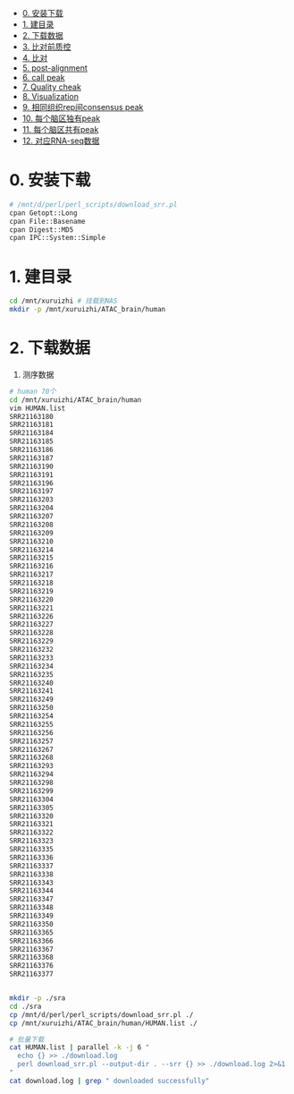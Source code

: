 - [0. 安装下载](#0-安装下载)
- [1. 建目录](#1-建目录)
- [2. 下载数据](#2-下载数据)
- [3. 比对前质控](#3-比对前质控)
- [4. 比对](#4-比对)
- [5. post-alignment](#5-post-alignment)
- [6. call peak](#6-call-peaks)
- [7. Quality cheak](#7-quality-check)
- [8. Visualization](#8-visualization)
- [9. 相同组织rep间consensus peak](#9-寻找rep间consensus-peak) 
- [10. 每个脑区独有peak](#10-每个脑区独有peak)
- [11. 每个脑区共有peak](#11-每个脑区共有peak)  
- [12. 对应RNA-seq数据](#12-对应rna-seq数据)


# 0. 安装下载
```bash
# /mnt/d/perl/perl_scripts/download_srr.pl
cpan Getopt::Long 
cpan File::Basename
cpan Digest::MD5
cpan IPC::System::Simple
```
# 1. 建目录
```bash
cd /mnt/xuruizhi # 挂载到NAS
mkdir -p /mnt/xuruizhi/ATAC_brain/human
```

# 2. 下载数据
1. 测序数据
```bash
# human 70个
cd /mnt/xuruizhi/ATAC_brain/human
vim HUMAN.list 
SRR21163180
SRR21163181
SRR21163184
SRR21163185
SRR21163186
SRR21163187
SRR21163190
SRR21163191
SRR21163196
SRR21163197
SRR21163203
SRR21163204
SRR21163207
SRR21163208
SRR21163209
SRR21163210
SRR21163214
SRR21163215
SRR21163216
SRR21163217
SRR21163218
SRR21163219
SRR21163220
SRR21163221
SRR21163226
SRR21163227
SRR21163228
SRR21163229
SRR21163232
SRR21163233
SRR21163234
SRR21163235
SRR21163240
SRR21163241
SRR21163249
SRR21163250
SRR21163254
SRR21163255
SRR21163256
SRR21163257
SRR21163267
SRR21163268
SRR21163293
SRR21163294
SRR21163298
SRR21163299
SRR21163304
SRR21163305
SRR21163320
SRR21163321
SRR21163322
SRR21163323
SRR21163335
SRR21163336
SRR21163337
SRR21163338
SRR21163343
SRR21163344
SRR21163347
SRR21163348
SRR21163349
SRR21163350
SRR21163365
SRR21163366
SRR21163367
SRR21163368
SRR21163376
SRR21163377


mkdir -p ./sra
cd ./sra
cp /mnt/d/perl/perl_scripts/download_srr.pl ./
cp /mnt/xuruizhi/ATAC_brain/human/HUMAN.list ./

# 批量下载
cat HUMAN.list | parallel -k -j 6 "
  echo {} >> ./download.log
  perl download_srr.pl --output-dir . --srr {} >> ./download.log 2>&1
"
cat download.log | grep " downloaded successfully"
```
